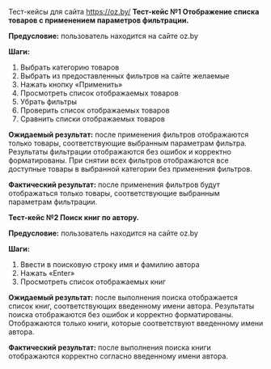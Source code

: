 Тест-кейсы для сайта https://oz.by/
 **Тест-кейс №1 Отображение списка товаров с применением параметров фильтрации.** 

**Предусловие:** пользователь находится на сайте oz.by

**Шаги:**

1) Выбрать категорию товаров
1) Выбрать из предоставленных фильтров на сайте желаемые
1) Нажать кнопку «Применить»
1) Просмотреть список отображаемых товаров
1) Убрать фильтры
1) Проверить список отображаемых товаров
1) Сравнить списки отображаемых товаров

**Ожидаемый результат:** после применения фильтров отображаются только товары, соответствующие выбранным параметрам фильтра. Результаты фильтрации отображаются без ошибок и корректно форматированы. При снятии всех фильтров отображаются все доступные товары в выбранной категории без применения фильтров.

**Фактический результат:** после применения фильтров будут отображаться только товары, соответствующие выбранным параметрам фильтрации.

**Тест-кейс №2 Поиск книг по автору.**

**Предусловие:** пользователь находится на сайте oz.by

**Шаги:**

1) Ввести в поисковую строку имя и фамилию автора
1) Нажать «Enter»
1) Просмотреть список отображаемых книг

**Ожидаемый результат:** после выполнения поиска отображается список книг, соответствующих введенному имени автора. Результаты поиска отображаются без ошибок и корректно форматированы. Отображаются только книги, которые соответствуют введенному имени автора.

**Фактический результат:** после выполнения поиска книги отображаются корректно согласно введенному имени автора.



